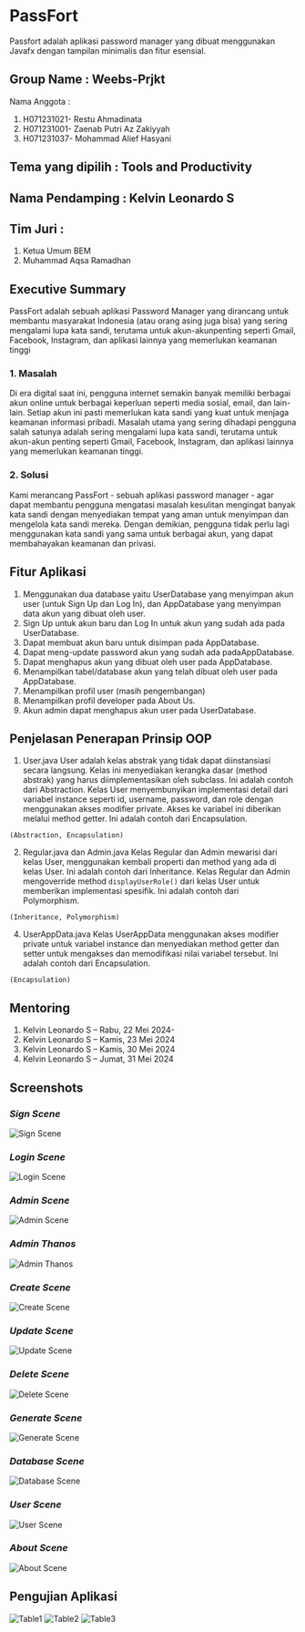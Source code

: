 # PassFort

Passfort adalah aplikasi password manager yang dibuat menggunakan Javafx dengan tampilan minimalis dan fitur esensial.

## Group Name : Weebs-Prjkt
Nama Anggota :

  1. H071231021- Restu Ahmadinata
  2. H071231001- Zaenab Putri Az Zakiyyah
  3. H071231037- Mohammad Alief Hasyani

## Tema yang dipilih : Tools and Productivity
## Nama Pendamping : Kelvin Leonardo S
## Tim Juri :

  1. Ketua Umum BEM
  2. Muhammad Aqsa Ramadhan

## Executive Summary
PassFort adalah sebuah aplikasi Password Manager yang dirancang untuk membantu masyarakat Indonesia (atau orang asing juga bisa) yang sering mengalami lupa kata sandi, terutama untuk akun-akunpenting seperti Gmail, Facebook, Instagram, dan aplikasi lainnya yang memerlukan keamanan tinggi

### 1. Masalah
Di era digital saat ini, pengguna internet semakin banyak memiliki berbagai akun online untuk berbagai keperluan seperti media sosial, email, dan lain-lain. Setiap akun ini pasti memerlukan kata sandi yang kuat untuk menjaga keamanan informasi pribadi. Masalah utama yang sering dihadapi pengguna salah satunya adalah sering mengalami lupa kata sandi, terutama untuk akun-akun penting seperti Gmail, Facebook, Instagram, dan aplikasi lainnya yang memerlukan keamanan tinggi.

### 2. Solusi
Kami merancang PassFort - sebuah aplikasi password manager - agar dapat membantu pengguna mengatasi masalah kesulitan mengingat banyak kata sandi dengan menyediakan tempat yang aman untuk menyimpan dan mengelola kata sandi mereka.
Dengan demikian, pengguna tidak perlu lagi menggunakan kata sandi yang sama untuk berbagai akun, yang dapat membahayakan keamanan dan privasi.

## Fitur Aplikasi
1. Menggunakan dua database yaitu UserDatabase yang menyimpan akun user (untuk Sign Up dan Log In), dan AppDatabase yang menyimpan data akun yang dibuat oleh user.
2. Sign Up untuk akun baru dan Log In untuk akun yang sudah ada pada UserDatabase.
3. Dapat membuat akun baru untuk disimpan pada AppDatabase.
4. Dapat meng-update password akun yang sudah ada padaAppDatabase.
5. Dapat menghapus akun yang dibuat oleh user pada AppDatabase.
6. Menampilkan tabel/database akun yang telah dibuat oleh user pada AppDatabase.
7. Menampilkan profil user (masih pengembangan)
8. Menampilkan profil developer pada About Us.
9. Akun admin dapat menghapus akun user pada UserDatabase.

## Penjelasan Penerapan Prinsip OOP
1. User.java
User adalah kelas abstrak yang tidak dapat diinstansiasi secara langsung. Kelas ini menyediakan kerangka dasar (method abstrak) yang harus diimplementasikan oleh subclass. Ini adalah contoh dari Abstraction. Kelas User menyembunyikan implementasi detail dari variabel instance seperti id, username, password, dan role dengan menggunakan akses modifier private. Akses ke variabel ini diberikan melalui method getter. Ini adalah contoh dari Encapsulation.

`(Abstraction, Encapsulation)`

2. Regular.java dan Admin.java
Kelas Regular dan Admin mewarisi dari kelas User, menggunakan kembali properti dan method yang ada di kelas User. Ini adalah contoh dari Inheritance. Kelas Regular dan Admin mengoverride method `displayUserRole()` dari kelas User untuk memberikan implementasi spesifik. Ini adalah contoh dari Polymorphism.

`(Inheritance, Polymorphism)`

4. UserAppData.java
Kelas UserAppData menggunakan akses modifier private untuk variabel instance dan menyediakan method getter dan setter untuk mengakses dan memodifikasi nilai variabel tersebut. Ini adalah contoh dari Encapsulation.

`(Encapsulation)`

## Mentoring
1. Kelvin Leonardo S – Rabu, 22 Mei 2024-
2. Kelvin Leonardo S – Kamis, 23 Mei 2024
3. Kelvin Leonardo S – Kamis, 30 Mei 2024
4. Kelvin Leonardo S – Jumat, 31 Mei 2024

## Screenshots

### *Sign Scene*
![Sign Scene](https://github.com/restuahmadinata/PassFort/blob/main/readme/signScene.png)

### *Login Scene*
![Login Scene](https://github.com/restuahmadinata/PassFort/blob/main/readme/loginScene.png)

### *Admin Scene*
![Admin Scene](https://github.com/restuahmadinata/PassFort/blob/main/readme/adminScene.png)

### *Admin Thanos*
![Admin Thanos](https://github.com/restuahmadinata/PassFort/blob/main/readme/adminThanos.png)

### *Create Scene*
![Create Scene](https://github.com/restuahmadinata/PassFort/blob/main/readme/createScene.png)

### *Update Scene*
![Update Scene](https://github.com/restuahmadinata/PassFort/blob/main/readme/updateScene.png)

### *Delete Scene*
![Delete Scene](https://github.com/restuahmadinata/PassFort/blob/main/readme/deleteScene.png)

### *Generate Scene*
![Generate Scene](https://github.com/restuahmadinata/PassFort/blob/main/readme/generateScene.png)

### *Database Scene*
![Database Scene](https://github.com/restuahmadinata/PassFort/blob/main/readme/databaseScene.png)

### *User Scene*
![User Scene](https://github.com/restuahmadinata/PassFort/blob/main/readme/userScene.png)

### *About Scene*
![About Scene](https://github.com/restuahmadinata/PassFort/blob/main/readme/aboutScene.png)


## Pengujian Aplikasi
![Table1](https://github.com/restuahmadinata/PassFort/blob/main/readme/table1.png)
![Table2](https://github.com/restuahmadinata/PassFort/blob/main/readme/table2.png)
![Table3](https://github.com/restuahmadinata/PassFort/blob/main/readme/table3.png)
